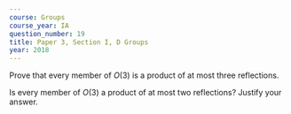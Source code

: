 ```yaml
---
course: Groups
course_year: IA
question_number: 19
title: Paper 3, Section I, D Groups
year: 2018
---
```




Prove that every member of $O(3)$ is a product of at most three reflections.

Is every member of $O(3)$ a product of at most two reflections? Justify your answer.